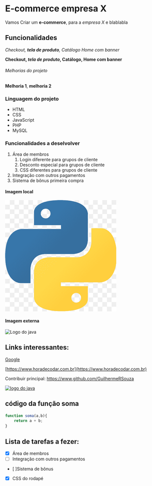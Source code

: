 # E-commerce empresa  X

Vamos Criar um **e-commerce**, para a *empresa X* e blablabla

## Funcionalidades

_Checkout, **tela de produto**, Catálogo Home com banner_

**Checkout, *tela de produto*, Catálogo, Home com banner**

###### Melhorias do projeto

**Melhoria 1**, **melhoria 2**

### Linguagem do projeto

* HTML
* CSS
* JavaScript
* PHP
* MySQL

### Funcionalidades a deselvolver

1. Área de membros
    1. Login diferente para grupos de cliente
    2. Desconto especial para grupos de cliente
    3. CSS diferentes para grupos de cliente
2. Integração com outros pagamentos
3. Sistema de bônus primeira compra

#### Imagem local 

![Logo do Python](img/python.png)

#### Imagem externa 

![Logo do java](https://i.pinimg.com/564x/e9/94/61/e99461fdd5b3db8bdb3081d8acf5e524.jpg)

## Links interessantes:

[Google](https://www.google.com)

[https://www.horadecodar.com.br](https://www.horadecodar.com.br)

Contribuir principal: https://www.github.com/GuilhermeRSouza

[![logo do java](https://i.pinimg.com/564x/e9/94/61/e99461fdd5b3db8bdb3081d8acf5e524.jpg)]( https://www.github.com/GuilhermeRSouza)

## código da função soma 

```javascript 
function soma(a,b){
    return a + b;
}
```


## Lista de tarefas a fezer:

- [x] Área de membros 
- [ ] Integração com outros pagamentos
- [ ]Sistema de bônus 
- [x] CSS do rodapé 